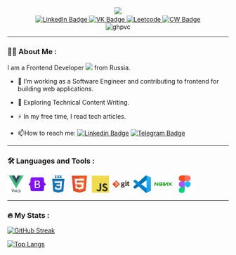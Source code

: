 <div id="header" align="center" >
  <img src="https://media.giphy.com/media/9ZM2yz0Z3PBMKUPp8V/giphy.gif" width="200"/>
  <div id="badges">
  <a href="https://www.linkedin.com/in/anton-frolkov-447830226">
    <img src="https://img.shields.io/badge/LinkedIn-blue?style=for-the-badge&logo=linkedin&logoColor=white" alt="LinkedIn Badge"/>
  </a>
  <a href="https://vk.com/an_frolkov">
    <img src="https://img.shields.io/badge/VK-blue?style=for-the-badge&logo=vk&logoColor=white" alt="VK Badge"/>
  </a>
      <a href="https://leetcode.com/Residers">
    <img src="https://img.shields.io/badge/LeetCode-black?style=for-the-badge&logo=leetcode&logoColor=white" alt="Leetcode"/>
  </a>
  <a href="https://www.codewars.com/users/Residers">
    <img src="https://www.codewars.com/users/Residers/badges/small" alt="CW Badge"/>
  </a>
  
</div>
  <img src="https://komarev.com/ghpvc/?username=your-Residers&style=flat-square&color=blue" alt="ghpvc"/>
</div>


  ---
  
  ### :man_technologist: About Me :
  I am a Frontend Developer <img src="https://media.giphy.com/media/7SUdpLwzBkIS4SNwTN/giphy.gif" width="30"> from Russia.
  - :telescope: I’m working as a Software Engineer and contributing to frontend for building web applications.

- :seedling: Exploring Technical Content Writing.

- :zap: In my free time, I read tech articles.

- :mailbox:How to reach me: [![Linkedin Badge](https://img.shields.io/badge/-resider-blue?style=flat&logo=Linkedin&logoColor=white)](https://www.linkedin.com/in/anton-frolkov-447830226) [![Telegram Badge](https://img.shields.io/badge/-resider-blue?style=flat&logo=telegram&logoColor=white)](https://www.linkedin.com/in/anton-frolkov-447830226)

---

### :hammer_and_wrench: Languages and Tools :
<div>
  <img src="https://github.com/devicons/devicon/blob/master/icons/vuejs/vuejs-original-wordmark.svg" title="vuejs" alt="vuejs" width="40" height="40"/>&nbsp;
  <img src="https://github.com/devicons/devicon/blob/master/icons/bootstrap/bootstrap-original.svg" title="bootstrap" alt="bootstrap" width="40" height="40"/>&nbsp;
  <img src="https://github.com/devicons/devicon/blob/master/icons/css3/css3-plain-wordmark.svg"  title="CSS3" alt="CSS" width="40" height="40"/>&nbsp;
  <img src="https://github.com/devicons/devicon/blob/master/icons/html5/html5-original.svg" title="HTML5" alt="HTML" width="40" height="40"/>&nbsp;
  <img src="https://github.com/devicons/devicon/blob/master/icons/javascript/javascript-original.svg" title="JavaScript" alt="JavaScript" width="40" height="40"/>&nbsp;
  <img src="https://github.com/devicons/devicon/blob/master/icons/git/git-original-wordmark.svg" title="Git" **alt="Git" width="40" height="40"/>&nbsp;
  <img src="https://github.com/devicons/devicon/blob/master/icons/vscode/vscode-original.svg" title="VsCode" **alt="VsCode" width="40" height="40"/>&nbsp;
  <img src="https://github.com/devicons/devicon/blob/master/icons/nginx/nginx-original.svg" title="nginx" **alt="nginx" width="40" height="40"/>&nbsp;
  <img src="https://github.com/devicons/devicon/blob/master/icons/figma/figma-original.svg" title="figma" **alt="figma" width="40" height="40"/>&nbsp;
</div>

---

### :fire: My Stats :
[![GitHub Streak](http://github-readme-streak-stats.herokuapp.com?user=residers&theme=dark&background=000000)](https://git.io/streak-stats)

[![Top Langs](https://github-readme-stats.vercel.app/api/top-langs/?username=residers&layout=compact&theme=vision-friendly-dark)](https://github.com/anuraghazra/github-readme-stats)
